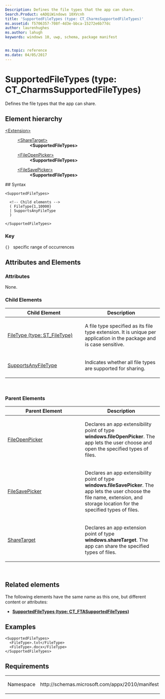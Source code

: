 ```yaml
---
Description: Defines the file types that the app can share.
Search.Product: eADQiWindows 10XVcnh
title: 'SupportedFileTypes (type: CT_CharmsSupportedFileTypes)'
ms.assetid: f5706357-708f-4d3e-bbca-15272e6b77dc
author: laurenhughes
ms.author: lahugh
keywords: windows 10, uwp, schema, package manifest


ms.topic: reference
ms.date: 04/05/2017
---
```


# SupportedFileTypes (type: CT_CharmsSupportedFileTypes)




Defines the file types that the app can share.

## Element hierarchy

<dl>
<dt><a href="element-extension.md">&lt;Extension&gt;</a></dt>
<dd>
<dl>
<dt><a href="element-sharetarget.md">&lt;ShareTarget&gt;</a></dt>
<dd><b>&lt;SupportedFileTypes&gt;</b></dd>
</dl>
<dl>
<dt><a href="element-fileopenpicker.md">&lt;FileOpenPicker&gt;</a></dt>
<dd><b>&lt;SupportedFileTypes&gt;</b></dd>
</dl>
<dl>
<dt><a href="element-filesavepicker.md">&lt;FileSavePicker&gt;</a></dt>
<dd><b>&lt;SupportedFileTypes&gt;</b></dd>
</dl>
</dd>
</dl>
## Syntax

``` syntax
<SupportedFileTypes>

  <!-- Child elements -->
  ( FileType{1,10000}
  | SupportsAnyFileType
  )

</SupportedFileTypes>
```

### Key

`{}`   specific range of occurrences

## Attributes and Elements


### Attributes

None.

### Child Elements

<table>
<colgroup>
<col width="50%" />
<col width="50%" />
</colgroup>
<thead>
<tr class="header">
<th>Child Element</th>
<th>Description</th>
</tr>
</thead>
<tbody>
<tr class="odd">
<td><a href="element-1-filetype.md">FileType (type: ST_FileType)</a> </td>
<td><p>A file type specified as its file type extension. It is unique per application in the package and is case sensitive.</p></td>
</tr>
<tr class="even">
<td><a href="element-supportsanyfiletype.md">SupportsAnyFileType</a> </td>
<td><p>Indicates whether all file types are supported for sharing.</p></td>
</tr>
</tbody>
</table>

 

### Parent Elements

<table>
<colgroup>
<col width="50%" />
<col width="50%" />
</colgroup>
<thead>
<tr class="header">
<th>Parent Element</th>
<th>Description</th>
</tr>
</thead>
<tbody>
<tr class="odd">
<td><a href="element-fileopenpicker.md">FileOpenPicker</a> </td>
<td><p>Declares an app extensibility point of type <strong>windows.fileOpenPicker</strong>. The app lets the user choose and open the specified types of files.</p></td>
</tr>
<tr class="even">
<td><a href="element-filesavepicker.md">FileSavePicker</a> </td>
<td><p>Declares an app extensibility point of type <strong>windows.fileSavePicker</strong>. The app lets the user choose the file name, extension, and storage location for the specified types of files.</p></td>
</tr>
<tr class="odd">
<td><a href="element-sharetarget.md">ShareTarget</a> </td>
<td><p>Declares an app extension point of type <strong>windows.shareTarget</strong>. The app can share the specified types of files.</p></td>
</tr>
</tbody>
</table>

 

## Related elements


The following elements have the same name as this one, but different content or attributes:

-   **[SupportedFileTypes (type: CT_FTASupportedFileTypes)](element-supportedfiletypes.md)**

## Examples

```XAML
<SupportedFileTypes>
  <FileType>.txt</FileType>
  <FileType>.docx</FileType>
</SupportedFileTypes>
```

## Requirements

<table>
<colgroup>
<col width="50%" />
<col width="50%" />
</colgroup>
<tbody>
<tr class="odd">
<td><p>Namespace</p></td>
<td><p>http://schemas.microsoft.com/appx/2010/manifest</p></td>
</tr>
</tbody>
</table>

 

 



